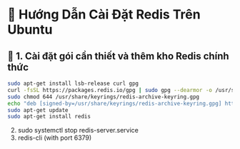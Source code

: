 # 🚀 Hướng Dẫn Cài Đặt Redis Trên Ubuntu

## 🧩 1. Cài đặt gói cần thiết và thêm kho Redis chính thức

```bash
sudo apt-get install lsb-release curl gpg
curl -fsSL https://packages.redis.io/gpg | sudo gpg --dearmor -o /usr/share/keyrings/redis-archive-keyring.gpg
sudo chmod 644 /usr/share/keyrings/redis-archive-keyring.gpg
echo "deb [signed-by=/usr/share/keyrings/redis-archive-keyring.gpg] https://packages.redis.io/deb $(lsb_release -cs) main" | sudo tee /etc/apt/sources.list.d/redis.list
sudo apt-get update
sudo apt-get install redis
```
2. sudo systemctl stop redis-server.service
3. redis-cli (with port 6379)